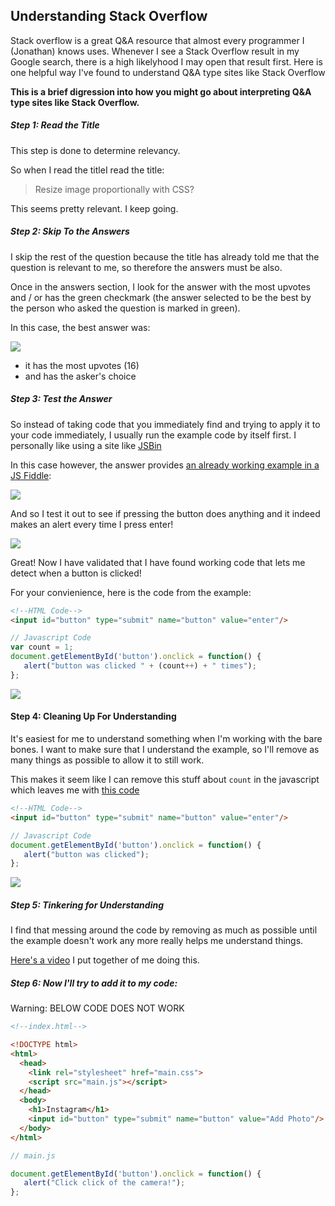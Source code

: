 ## Understanding Stack Overflow

Stack overflow is a great Q&A resource that almost every programmer I (Jonathan) knows uses. Whenever I see a Stack Overflow result in my Google search, there is a high likelyhood I may open that result first. Here is one helpful way I've found to understand Q&A type sites like Stack Overflow

**This is a brief digression into how you might go about interpreting Q&A type sites like Stack Overflow.**

##### Step 1: Read the Title

This step is done to determine relevancy.

So when I read the titleI read the title:

> Resize image proportionally with CSS?

This seems pretty relevant. I keep going.

##### Step 2: Skip To the Answers

I skip the rest of the question because the title has already told me that the question is relevant to me, so therefore the answers must be also.

Once in the answers section, I look for the answer with the most upvotes and / or has the green checkmark (the answer selected to be the best by the person who asked the question is marked in green).

In this case, the best answer was:

![](https://s3.amazonaws.com/f.cl.ly/items/3p0j0q1H2f1w1T1Y2n20/Image%202015-07-16%20at%207.18.26%20PM.png)

- it has the most upvotes (16)
- and has the asker's choice

##### Step 3: Test the Answer

So instead of taking code that you immediately find and trying to apply it to your code immediately, I usually run the example code by itself first. I personally like using a site like [JSBin](http://jsbin.com)

In this case however, the answer provides [an already working example in a JS Fiddle](http://jsfiddle.net/6qDap/1/):

![](https://s3.amazonaws.com/f.cl.ly/items/2K0t362z2G282l011o0A/Image%202015-07-17%20at%207.24.01%20AM.png)

And so I test it out to see if pressing the button does anything and it indeed makes an alert every time I press enter!

![](https://s3.amazonaws.com/f.cl.ly/items/3U1Y2w0p0x3e0p0w3Z1V/Image%202015-07-16%20at%207.25.15%20PM.png)

Great! Now I have validated that I have found working code that lets me detect when a button is clicked!

For your convienience, here is the code from the example:

```html
<!--HTML Code-->
<input id="button" type="submit" name="button" value="enter"/>
```

```js
// Javascript Code
var count = 1;
document.getElementById('button').onclick = function() {
   alert("button was clicked " + (count++) + " times");
};
```

[![](https://i.imgur.com/9KuKZGN.png)](http://jsfiddle.net/6qDap/1)

#### Step 4: Cleaning Up For Understanding

It's easiest for me to understand something when I'm working with the bare bones.  I want to make sure that I understand the example, so I'll remove as many things as possible to allow it to still work.

This makes it seem like I can remove this stuff about `count` in the javascript which leaves me with [this code](http://jsfiddle.net/6qDap/1609/)

```html
<!--HTML Code-->
<input id="button" type="submit" name="button" value="enter"/>
```

```js
// Javascript Code
document.getElementById('button').onclick = function() {
   alert("button was clicked");
};
```

[![](https://i.imgur.com/9KuKZGN.png)](http://jsfiddle.net/6qDap/1609/)

##### Step 5: Tinkering for Understanding

I find that messing around the code by removing as much as possible until the example doesn't work any more really helps me understand things.

[Here's a video](https://www.youtube.com/watch?v=HlVbolRGz4o) I put together of me doing this.

##### Step 6: Now I'll try to add it to my code:

Warning: BELOW CODE DOES NOT WORK

```html
<!--index.html-->

<!DOCTYPE html>
<html>
  <head>
    <link rel="stylesheet" href="main.css">
    <script src="main.js"></script>
  </head>
  <body>
    <h1>Instagram</h1>
    <input id="button" type="submit" name="button" value="Add Photo"/>  
  </body>
</html>
```

```js
// main.js

document.getElementById('button').onclick = function() {
   alert("Click click of the camera!");
};
```


